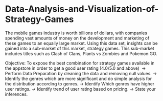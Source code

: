 # Data-Analysis-and-Visualization-of-Strategy-Games
The mobile games industry is worth billions of dollars, with companies spending vast amounts of
money on the development and marketing of these games to an equally large market. Using this
data set, insights can be gained into a sub-market of this market, strategy games. This sub-market
includes titles such as Clash of Clans, Plants vs Zombies and Pokemon GO.

Objective: To expose the best combination for strategy games available in the appstore in order to
get a good user rating (4.0/5.0 and above) 
-> Perform Data Preparation by cleaning the data and removing null values.
-> Identify the genres which are more significant and do simple analysis for the distribution
according to genres.
-> Identify Which genres have higher user ratings.
-> Identify trend of user rating based on pricing.
-> State your inferences.
